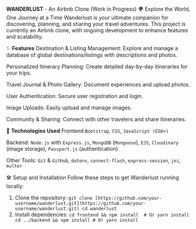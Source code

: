 **WANDERLUST** - An Airbnb Clone (Work in Progress)
🌍 Explore the World, One Journey at a Time
Wanderlust is your ultimate companion for discovering, planning, and sharing your travel adventures. This project is currently an Airbnb clone, with ongoing development to enhance features and scalability.

✨ **Features**
Destination & Listing Management: Explore and manage a database of global destinations/listings with descriptions and photos.

Personalized Itinerary Planning: Create detailed day-by-day itineraries for your trips.

Travel Journal & Photo Gallery: Document experiences and upload photos.

User Authentication: Secure user registration and login.

Image Uploads: Easily upload and manage images.

Community & Sharing: Connect with other travelers and share itineraries.

🚀 **Technologies Used**
Frontend:`Bootstrap`, `CSS`, `JavaScript (ES6+)`

Backend: `Node.js` with `Express.js`, `MongoDB` (`Mongoose`), `EJS`, `Cloudinary` (image storage), `Passport.js` (authentication)

Other Tools: `Git` & `GitHub`, `dotenv`, `connect-flash`, `express-session`, `joi`, `multer`

🛠️ Setup and Installation
Follow these steps to get Wanderlust running locally:

1. Clone the repository:
   `git clone [https://github.com/your-username/wanderlust.git](https://github.com/your-username/wanderlust.git)
cd wanderlust`
2. Install dependencies:
   `cd frontend && npm install  # Or yarn install
    cd ../backend && npm install # Or yarn install`
